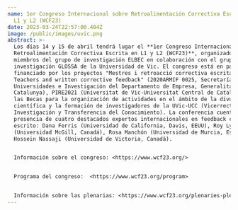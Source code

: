 ```yaml
---
name: 1er Congreso Internacional sobre Retroalimentación Correctiva Escrita en
  L1 y L2 (WCF23)
date: 2023-03-24T22:57:00.404Z
image: /public/images/uvic.png
abstract: >-
  Los días 14 y 15 de abril tendrá lugar el **1er Congreso Internacional sobre
  Retroalimentación Correctiva Escrita en L1 y L2 (WCF23)**, organizado por los
  miembros del grupo de investigación ELBEC en colaboración con el grupo de
  investigación GLOSSA de la Universidad de Vic. El congreso está en parte
  financiado por los proyectos "Mestres i retroacció correctiva escrita /
  Teachers and written corrective feedback" (2020ARMIF 0025, Secretaría de
  Universidades e Investigación del Departamento de Empresa, Generalitat de
  Catalunya), PIRE2021 (Universitat de Vic-Universitat Central de Catalunya), y
  las Becas para la organización de actividades en el ámbito de la divulgación
  científica y la formación de investigadores de la UVic-UCC (Vicerrectorado de
  Investigación y Transferencia del Conocimiento). La conferencia cuenta con la
  presencia de cuatro destacados expertos internacionales en feedback correctivo
  escrito: Dana Ferris (Universidad de California, Davis, EEUU), Roy Lyster
  (Universidad McGill, Canadá), Rosa Manchón (Universidad de Murcia, España) y
  Hossein Nassaji (Universidad de Victoria, Canadá). 


  Información sobre el congreso: <https://www.wcf23.org/>    


  Programa del congreso:  <https://www.wcf23.org/program>  


  Información sobre las plenarias: <https://www.wcf23.org/plenaries-plen%C3%A0ries-plenarias>
---
```

